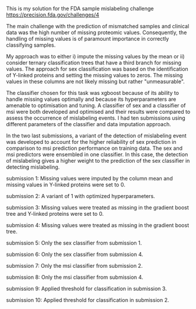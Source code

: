 This is my solution for the FDA sample mislabeling challenge
https://precision.fda.gov/challenges/4

The main challenge with the prediction of mismatched samples and clinical data was the high
number of missing proteomic values. Consequently, the handling of missing values is of
paramount importance in correctly classifying samples.

My approach was to either i) impute the missing values by the mean or ii) consider ternary
classification trees that have a third branch for missing values. The approach for sex
classification was based on the identification of Y-linked
proteins and setting the missing values to zeros. The missing values in these columns are not
likely missing but rather "unmeasurable".

The classifier chosen for this task was xgboost because of its ability to handle missing values
optimally and because its hyperparameters are amenable to optimisation and tuning. A classifier
of sex and a classifier of msi were both developed and optimised and their results were
compared to assess the occurrence of mislabeling events. I had ten submissions using different
parameters of the classifier and data imputation approach.

In the two last submissions, a variant of the detection of mislabeling event was developed to
account for the higher reliability of sex prediction in comparison to msi prediction performance
on training data. The sex and msi predictors were ensembled in one classifier. In this case, the
detection of mislabeling gives a higher weight to the prediction of the sex classifier in detecting
mislabeling.

submission 1: Missing values were imputed by the column mean and missing values in Y-linked
proteins were set to 0.

submission 2: A variant of 1 with optimized hyperparameters.

submission 3: Missing values were treated as missing in the gradient boost tree and Y-linked
proteins were set to 0.

submission 4: Missing values were treated as missing in the gradient boost tree.

submission 5: Only the sex classifier from submission 1.

submission 6: Only the sex classifier from submission 4.

submission 7: Only the msi classifier from submission 2.

submission 8: Only the msi classifier from submission 4.

submission 9: Applied threshold for classification in submission 3.

submission 10: Applied threshold for classification in submission 2.

